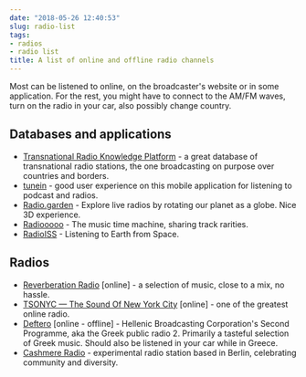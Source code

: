 ```yaml
---
date: "2018-05-26 12:40:53"
slug: radio-list
tags:
- radios
- radio list
title: A list of online and offline radio channels
---
```


Most can be listened to online, on the broadcaster's website or in some
application. For the rest, you might have to connect to the AM/FM
waves, turn on the radio in your car, also possibly change country.

## Databases and applications

- [Transnational Radio Knowledge
  Platform](http://www.transnationalradio.org/database#Search) - a
  great database of transnational radio stations, the one broadcasting
  on purpose over countries and borders.
- [tunein](https://tunein.com/) - good user experience on this mobile
  application for listening to podcast and radios.
- [Radio.garden](http://radio.garden) - Explore live radios by rotating
  our planet as a globe. Nice 3D experience.
- [Radiooooo](http://radiooooo.com/) - The music time machine, sharing
  track rarities.
- [RadioISS](http://www.radioiss.com/) - Listening to Earth from Space.

## Radios

- [Reverberation Radio](http://reverberationradio.com/) [online] - a
  selection of music, close to a mix, no hassle.
- [TSONYC — The Sound Of New York City](www.tsonyc.com/) [online] - one of the
  greatest online radio.
- [Deftero](http://webradio.ert.gr/deftero/) [online - offline] - Hellenic Broadcasting
  Corporation's Second Programme, aka the Greek public
  radio 2. Primarily a tasteful selection of Greek music. Should also
  be listened in your car while in Greece.
- [Cashmere Radio](https://cashmereradio.com/) - experimental radio
  station based in Berlin, celebrating community and diversity.
